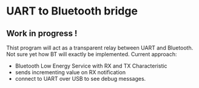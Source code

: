 # UART to Bluetooth bridge
## Work in progress !
Thist program will act as a transparent relay between UART and Bluetooth.
Not sure yet how BT will exactly be implemented.
Current approach:
- Bluetooth Low Energy Service with RX and TX Characteristic
- sends incrementing value on RX notification
- connect to UART over USB to see debug messages.


